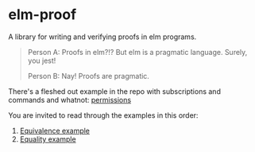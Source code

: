 # elm-proof

A library for writing and verifying proofs in elm programs.

> Person A: Proofs in elm?!? But elm is a pragmatic language. Surely, you jest!
>
> Person B: Nay! Proofs are pragmatic.

There's a fleshed out example in the repo with subscriptions and commands and whatnot: [permissions][]

You are invited to read through the examples in this order:

1. [Equivalence example][]
1. [Equality example][]

[Equality example]: http://package.elm-lang.org/packages/joneshf/elm-proof/latest/Equality#example
[Equivalence example]: http://package.elm-lang.org/packages/joneshf/elm-proof/latest/Equivalence#example
[permissions]: https://github.com/joneshf/elm-proof/tree/master/examples/permissions
[refl]: http://package.elm-lang.org/packages/joneshf/elm-proof/latest/Equivalence#refl
